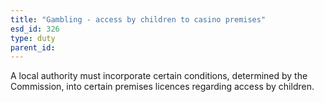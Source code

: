 ```yaml
---
title: "Gambling - access by children to casino premises"
esd_id: 326
type: duty
parent_id:  
---
```


A local authority must incorporate certain conditions, determined by the Commission, into certain premises licences regarding access by children.

